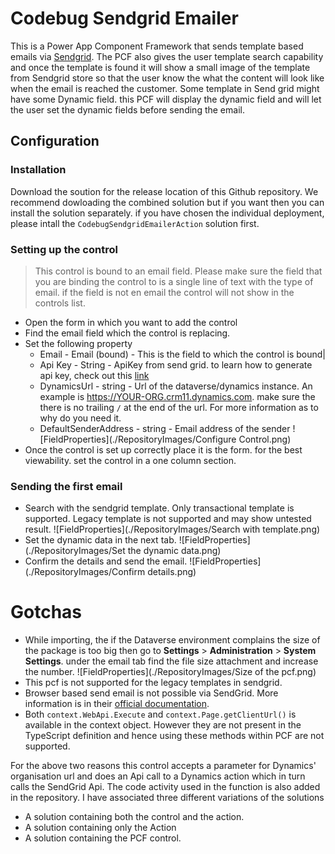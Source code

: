 # Codebug Sendgrid Emailer
This is a Power App Component Framework that sends template based emails via [Sendgrid](https://sendgrid.com/). The PCF also gives the user template search capability and once the template is found it will show a small image of the template from Sendgrid store so that the user know the what the content will look like when the email is reached the customer. Some template in Send grid might have some Dynamic field. this PCF will display the dynamic field and will let the user set the dynamic fields before sending the email.

## Configuration
### Installation 
Download the soution for the release location of this Github repository. We recommend dowloading the combined solution but if you want then you can install the solution separately. if you have chosen the individual deployment, please intall the `CodebugSendgridEmailerAction` solution first.

### Setting up the control
> This control is bound to an email field. Please make sure the field that you are binding the control to is a single line of text with the type of email. if the field is not en email the control will not show in the controls list.
* Open the form in which you want to add the control
* Find the email field which the control is replacing.
* Set the following property
	* Email - Email (bound) - This is the field to which the control is bound|
	* Api Key - String - ApiKey from send grid. to learn how to generate   	api  key, check out this [link](https://docs.sendgrid.com/ui/account-and-settings/api-keys)
	* DynamicsUrl - string - Url of the dataverse/dynamics instance. An example is https://YOUR-ORG.crm11.dynamics.com. make sure the there is no trailing `/` at the end of the url. For more information as to why do you need it.
	* DefaultSenderAddress - string - Email address of the sender
	![FieldProperties](./RepositoryImages/Configure Control.png)
* Once the control is set up correctly place it is the form. for the best viewability. set the control in a one column section.
### Sending the first email
 * Search with the sendgrid template. Only transactional template is supported. Legacy template is not supported and may show untested result.
 ![FieldProperties](./RepositoryImages/Search with template.png)
 * Set the dynamic data in the next tab.
 ![FieldProperties](./RepositoryImages/Set the dynamic data.png)
 * Confirm the details and send the email.
 ![FieldProperties](./RepositoryImages/Confirm details.png)

# Gotchas
-   While importing, the if the Dataverse environment complains the size of the package is too big then go to **Settings** > **Administration** > **System Settings**. under the email tab find the file size attachment and increase the number.
    ![FieldProperties](./RepositoryImages/Size of the pcf.png)
-  This pcf is not supported for the legacy templates in sendgrid.
-   Browser based send email is not possible via SendGrid. More information is in their [official documentation](https://docs.sendgrid.com/for-developers/sending-email/cors#browser-only-applications).
-   Both `context.WebApi.Execute`  and `context.Page.getClientUrl()` is available in the context object. However they are not present in the TypeScript definition and hence using these methods within PCF are not supported.

For the above two reasons this control accepts a parameter for Dynamics' organisation url and does an Api call to a Dynamics action which in turn calls the SendGrid Api. The code activity used in the function is also added in the repository. I have associated three different variations of the solutions

-   A solution containing both the control and the action.
-   A solution containing only the Action
-   A solution containing the PCF control.



